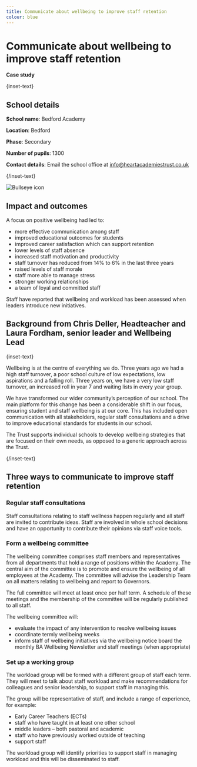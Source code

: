```yaml
---
title: Communicate about wellbeing to improve staff retention
colour: blue
---
```


# Communicate about wellbeing to improve staff retention

<strong class="govuk-tag">Case study</strong>

{inset-text}

## School details

**School name**: Bedford Academy

**Location**: Bedford

**Phase**: Secondary

**Number of pupils**: 1300

**Contact details**: Email the school office at <info@heartacademiestrust.co.uk>

{/inset-text}

<div class="info-box">
  <div class="info-box__corner">
    <img src="/assets/images/bullseye.svg" alt="Bullseye icon">
  </div>
  <h2 class="govuk-heading-m">
    Impact and outcomes
  </h2>
  <p>
    A focus on positive wellbeing had led to:
  </p>
  <ul>
    <li>
      more effective communication among staff  
    </li>
    <li>
      improved educational outcomes for students
    </li>
    <li>
      improved career satisfaction which can support retention
    </li>
    <li>
      lower levels of staff absence
    </li>
    <li>
      increased staff motivation and productivity
    </li>
    <li>
      staff turnover has reduced from 14% to 6% in the last three years
    </li>
    <li>
      raised levels of staff morale
    </li>
    <li>
      staff more able to manage stress  
    </li>
    <li>
      stronger working relationships
    </li>
    <li>
      a team of loyal and committed staff
    </li>
  </ul>
  <p>
    Staff have reported that wellbeing and workload has been assessed when leaders introduce new initiatives.
  </p>
</div>

## Background from Chris Deller, Headteacher and Laura Fordham, senior leader and Wellbeing Lead

{inset-text}

Wellbeing is at the centre of everything we do. Three years ago we had a high staff turnover, a poor school culture of low expectations, low aspirations and a falling roll. Three years on, we have a very low staff turnover, an increased roll in year 7 and waiting lists in every year group.

We have transformed our wider community’s perception of our school. The main platform for this change has been a considerable shift in our focus, ensuring student and staff wellbeing is at our core. This has included open communication with all stakeholders, regular staff consultations and a drive to improve educational standards for students in our school.

The Trust supports individual schools to develop wellbeing strategies that are focused on their own needs, as opposed to a generic approach across the Trust.

{/inset-text}

## Three ways to communicate to improve staff retention

### Regular staff consultations

Staff consultations relating to staff wellness happen regularly and all staff are invited to contribute ideas. Staff are involved in whole school decisions and have an opportunity to contribute their opinions via staff voice tools.

### Form a wellbeing committee

The wellbeing committee comprises staff members and representatives from all departments that hold a range of positions within the Academy. The central aim of the committee is to promote and ensure the wellbeing of all employees at the Academy. The committee will advise the Leadership Team on all matters relating to wellbeing and report to Governors.

The full committee will meet at least once per half term. A schedule of these meetings and the membership of the committee will be regularly published to all staff.

The wellbeing committee will:

- evaluate the impact of any intervention to resolve wellbeing issues
- coordinate termly wellbeing weeks
- inform staff of wellbeing initiatives via the wellbeing notice board the monthly BA Wellbeing Newsletter and staff meetings (when appropriate)

### Set up a working group

The workload group will be formed with a different group of staff each term. They will meet to talk about staff workload and make recommendations for colleagues and senior leadership, to support staff in managing this.

The group will be representative of staff, and include a range of experience, for example:

- Early Career Teachers (ECTs)
- staff who have taught in at least one other school
- middle leaders – both pastoral and academic
- staff who have previously worked outside of teaching
- support staff

The workload group will identify priorities to support staff in managing workload and this will be disseminated to staff.
